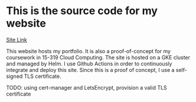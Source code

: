 # This is the source code for my website
[Site Link](https://alexblass.me)

This website hosts my portfolio. It is also a proof-of-concept for my coursework in 15-319 Cloud Computing. The site is hosted on a GKE cluster and managed by Helm. I use Github Actions in order to continuously integrate and deploy this site. Since this is a proof of concept, I use a self-signed TLS certificate. 

TODO: using cert-manager and LetsEncrypt, provision a valid TLS certificate
